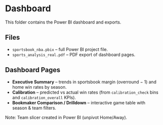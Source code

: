 # Dashboard

This folder contains the Power BI dashboard and exports.

## Files
- `sportsbook_nba.pbix` – full Power BI project file.  
- `sports_analysis_real.pdf` – PDF export of dashboard pages.  

## Dashboard Pages
- **Executive Summary** – trends in sportsbook margin (overround − 1) and home win rates by season.  
- **Calibration** – predicted vs actual win rates (from `calibration_check` bins and `calibration_overall` KPIs).  
- **Bookmaker Comparison / Drilldown** – interactive game table with season & team filters.

Note: Team slicer created in Power BI (unpivot Home/Away).
